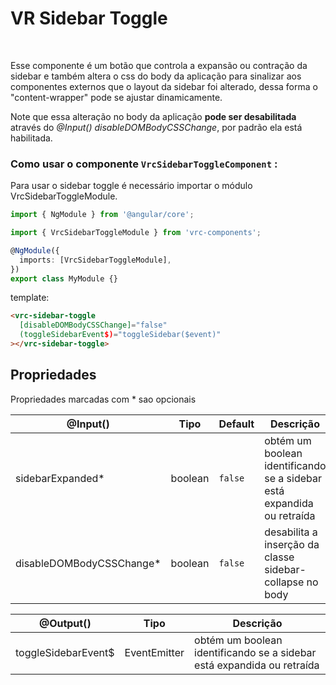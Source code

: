 # VR Sidebar Toggle
</br>

Esse componente é um botão que controla a expansão ou contração da sidebar e também altera o css do body da aplicação para sinalizar aos componentes externos que o layout da sidebar foi alterado, dessa forma o "content-wrapper" pode se ajustar dinamicamente.

Note que essa alteração no body da aplicação **pode ser desabilitada** através do _@Input()_ _disableDOMBodyCSSChange_, por padrão ela está habilitada.

### Como usar o componente `VrcSidebarToggleComponent` :

Para usar o sidebar toggle é necessário importar o módulo VrcSidebarToggleModule.

```typescript
import { NgModule } from '@angular/core';

import { VrcSidebarToggleModule } from 'vrc-components';

@NgModule({
  imports: [VrcSidebarToggleModule],
})
export class MyModule {}
```

template:

```html
<vrc-sidebar-toggle
  [disableDOMBodyCSSChange]="false"
  (toggleSidebarEvent$)="toggleSidebar($event)"
></vrc-sidebar-toggle>
```

## Propriedades

Propriedades marcadas com \* sao opcionais

| @Input()                  | Tipo    | Default | Descrição                                                              |
| ------------------------- | ------- | ------- | ---------------------------------------------------------------------- |
| sidebarExpanded\*         | boolean | `false`   | obtém um boolean identificando se a sidebar está expandida ou retraída |
| disableDOMBodyCSSChange\* | boolean | `false`   | desabilita a inserção da classe sidebar-collapse no body               |

| @Output()           | Tipo         | Descrição                                                              |
| ------------------- | ------------ | ---------------------------------------------------------------------- |
| toggleSidebarEvent$ | EventEmitter | obtém um boolean identificando se a sidebar está expandida ou retraída |
